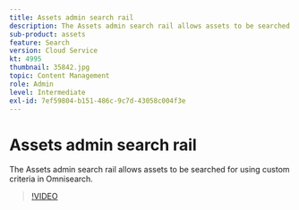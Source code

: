 ```yaml
---
title: Assets admin search rail
description: The Assets admin search rail allows assets to be searched for using custom criteria in Omnisearch.
sub-product: assets
feature: Search
version: Cloud Service
kt: 4995
thumbnail: 35842.jpg
topic: Content Management
role: Admin
level: Intermediate
exl-id: 7ef59804-b151-486c-9c7d-43058c004f3e
---
```

# Assets admin search rail

The Assets admin search rail allows assets to be searched for using custom criteria in Omnisearch. 

>[!VIDEO](https://video.tv.adobe.com/v/35842/?quality=12&learn=on&hidetitle=true)
